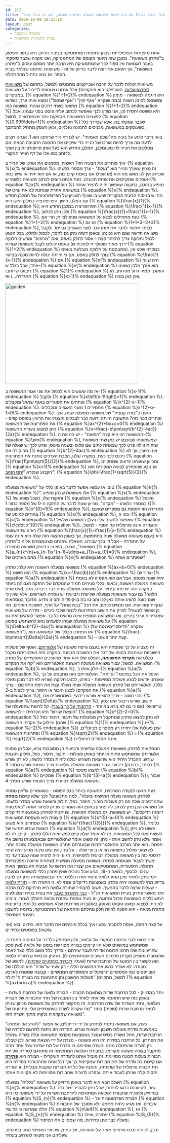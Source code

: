 ```yaml
---
id: 212
title: "למה (בגדול, מאוד בגדול) לא ניתן לפתור משוואות ממעלה חמישית ומעלה, ומה זה בכלל אומר?"
date: 2009-10-09 10:21:16
layout: post
categories: 
  - אלגברה מופשטת
  - בעיות מתמטיות מפורסמות
---
```

אחת מהצורות הפופולריות שבהן נתפסת המתמטיקה בציבור הרחב היא בתור העיסוק ב"פתרון משוואות". כמובן שזה תיאור מקומם של המתמטיקה, ואני מקווה שכבר סיפקתי בעבר דוגמאות אין ספור לכך שהמתמטיקה היא הרבה יותר מסתם עיסוק ב"פתרון משוואות", אך הפעם אני רוצה לדבר בדיוק על זה - משוואות. מהסוג שנלמד בבית הספר. אז בואו נתחיל מההתחלה.

משוואות יכולות לדבר על הרבה אובייקטים מתמטים (למשל, בתחום של <a href="http://he.wikipedia.org/wiki/%D7%9E%D7%A9%D7%95%D7%95%D7%90%D7%94_%D7%93%D7%99%D7%A4%D7%A8%D7%A0%D7%A6%D7%99%D7%90%D7%9C%D7%99%D7%AA">משווואות דיפרנציאליות</a>, האובייקט הוא פונקציות) אבל אנחנו נצטמצם לדיבור על משוואות במספרים. {% equation %}1+1=2{% endequation %} היא דוגמה למשוואה - מימין ומשמאל לסימן השווה (במה שנקרא "אגף ימין" ו"אגף שמאל") נמצא אותו ערך, כשהוא מתואר בשתי דרכים שונות. משוואה כמו {% equation %}1+1=2{% endequation %} היא פשוטה יחסית (כן, אני מודע לכך שאפשר לכתוב עליה פוסט בפני עצמו), אבל לפעמים המשוואות מספקות יותר אינפורמציה, למשל {% equation %}0.999\dots=1{% endequation %} ש<a href="http://www.gadial.net/?p=133">כבר עסקתי בה</a>. אלא שבדרך כלל כשעוסקים במשוואות, מכניסים לתמונה נעלמים, וכאן העסק מתחיל להסתבך.

בואו נדבר לרגע על בעיה מה"עולם האמיתי". יש לנו דף נייר שרוחבו הוא 1. אנחנו רוצים לדעת מה צריך להיות אורכו של הנייר כדי שיקיים את התכונה החביבה הבאה: אם מחלקים את הנייר לריבוע ומלבן, המלבן החדש הוא בעל אותן פרופורציות בין אורך לרוחב כמו אלו של דף הנייר המקורי.

איך פותרים את הבעיה הזו? ראשית, מסמנים את אורכו של הנייר ב-{% equation %}x{% endequation %}. זה מציין שאורך הנייר הוא "נעלם" - ערך מספרי כלשהו שכרגע אין לנו מושג מה הוא (או אפילו אם באמת קיים כזה, או אם הוא יחיד או שיש כמה אורכים שמקיימים את אותה תכונה). כעת אנחנו רוצים לכתוב משוואה כלשהי ש-{% equation %}x{% endequation %} מופיע בתוכה, בתקווה שאפשר יהיה להמיר אותה במשוואה אחרת שנותנת לנו את ערכו של {% equation %}x{% endequation %}. מה יש בניסוח הבעיה המקורית שיש בו שווין? השוויון של הפרופורציות של המלבן החדש עם המלבן הישן. הפרופורציה במלבן הישן היא {% equation %}\frac{x}{1}{% endequation %}; הפרופורציה במלבן החדש היא {% equation %}\frac{1}{x-1}{% endequation %}, ולכן ניתן לכתוב {% equation %}\frac{x}{1}=\frac{1}{x-1}{% endequation %}. כעת מתחילים לבצע על המשוואה מניפולציות; הרי אם {% equation %}1+1=2{% endequation %} אז גם {% equation %}1+1+3=2+3{% endequation %}, כלומר אפשר לחבר את אותו ערך לשני האגפים גם יחד ולקבל משוואה חדשה שגם היא נכונה; ובאופן דומה ניתן גם לחסר, לכפול ולחלק. בכל הנוגע לכפל וחלוקה צריך להיזהר קצת - אסור לחלק באפס, ואם "מרמים" ומרשים חלוקה באפס יכולים לקבל משוואות שגויות (דרך מאוד פופולרית להוכיח ש-{% equation %}1=2{% endequation %} מתבססת על חלוקה מובלעת באפס). במקרה שלנו אין צורך לחלק באפס, אם כי הייתה יכולה להיות סכנה בביטוי {% equation %}\frac{1}{x-1}{% endequation %} אם {% equation %}x{% endequation %} היה שווה אחד; אבל בגלל ש-{% equation %}x{% endequation %} הוא אורך מלבן (שאינו ריבוע) שרוחבו {% equation %}1{% endequation %} והאורך תמיד גדול מהרוחב (זו ההגדרה...) אז {% equation %}x&gt;1{% endequation %} ואין כאן בעיה.

<a href="{{site.baseurl}}{{site.post_images}}/2009/10/golden.png"><img src="{{site.baseurl}}{{site.post_images}}/2009/10/golden.png" alt="golden" width="420" height="318" class="aligncenter size-full wp-image-3251" /></a>

אז מה שעושים הוא לכפול את שני אגפי המשוואה ב-{% equation %}x-1{% endequation %} ולקבל {% equation %}x\left(x-1\right)=1{% endequation %}. פותחים את הסוגריים באגף שמאל ומקבלים {% equation %}x^{2}-x=1{% endequation %}. מחסירים 1 משני האגפים ומקבלים {% equation %}x^{2}-x-1=0{% endequation %}. הגענו ל"צורה קנונית" של משוואה ממעלה שניה. איך פותרים דבר כזה? התשובה הייתה ידועה כבר לבבלים והצגתי את הרעיון בפוסט קודם - את הפתרונות של המשוואה {% equation %}ax^{2}+bx+c=0{% endequation %} ניתן למצוא בעזרת המשוואה {% equation %}x=\frac{-b\pm\sqrt{b^{2}-4ac}}{2a}{% endequation %}. המשוואה הזו היא קצת "רמאות" - יש בה את ה-{% equation %}\pm{% endequation %}, שמשמעותו שבעצם יש כאן שתי משוואות שזהות זו לזו פרט לכך שבאחת כתוב שם פלוס ובשניה מינוס; ופרט לכך יש שאלה של מה קורה אם {% equation %}b^{2}-4ac{% endequation %} אינו חיובי, אך לא ניכנס לכך כעת. במקרה שלנו, הצבת הערכים נותנת את הפתרונות {% equation %}\frac{1\pm\sqrt{5}}{2}{% endequation %}, ומכיוון שאנחנו יודעים שמתקיים {% equation %}x&gt;1{% endequation %} אז נובע שהפתרון לבעיה המקורית הוא הקבוע שנקרא "<a href="http://he.wikipedia.org/wiki/%D7%99%D7%97%D7%A1_%D7%94%D7%96%D7%94%D7%91">יחס הזהב</a>": {% equation %}\phi=\frac{1+\sqrt{5}}{2}{% endequation %}.

טוב, אז עכשיו אפשר לדבר באופן כללי על "משוואות ממעלה {% equation %}n{% endequation %}". אלו משוואות שבהן מופיע {% equation %}x{% endequation %} וחזקות שלו, כשכל מופע של {% equation %}x{% endequation %} מוכפל במספר כלשהו - "מקדם". מכיוון שנוח לדבר על החזקה ה-0 של מספר בתור 1 ({% equation %}x^{0}=1{% endequation %}), ההגדרה הזו תופסת גם מספרים שאינם צמודים למופע של {% equation %}x{% endequation %}, כמו ה-{% equation %}c{% endequation %} במשוואה שלעיל (שאפשר לחשוב עליו כעל {% equation %}c\cdot x^{0}{% endequation %}). ההגדרה אינה פורמלית עד הסוף - למשל, ראינו שהמשוואה {% equation %}\frac{x}{1}=\frac{1}{x-1}{% endequation %} היא בעצם משוואה ממעלה שניה בתחפושת, אך באופן ההצגה הזה שלה היא אינה עונה על ההגדרה - אבל די בכך עבורנו. השאלה שאנחנו מצטמצמים אליה ב"פתרון משוואות", אם כן, היא זו: בהינתן משוואה מהצורה {% equation %}a_{n}x^{n}+a_{n-1}x^{n-1}+\dots+a_{1}x+a_{0}=0{% endequation %}, מהם הערכים של {% equation %}x{% endequation %} שפותרים אותה?

משוואה ממעלה ראשונה היא קלה: פתרון {% equation %}ax+b=0{% endequation %} הוא פשוט {% equation %}x=-\frac{b}{a}{% endequation %} (צריך ש-{% equation %}a{% endequation %} יהיה שונה מאפס, אבל אם הוא אפס זו לא באמת משוואה ממעלה ראשונה; ובאופן כללי מניחים תמיד שהמקדם של החזקה הגבוהה ביותר אינו אפס). במקרה הזה יש פתרון יחיד. על משוואה ממעלה שניה כבר דיברנו. ומה הלאה? גם עבור משוואות ממעלה שלישית ורביעית יש נוסחה לשורשים, אלא שאין לי שום כוונה להציג אותה כאן לכו והביטו בה בויקיפדיה ותבינו מדוע. מדובר בנוסחאות ענקיות ומזוויעות. אם מנסים לכתוב את הכל "בבת אחת" על הדף, חושכות העיניים. מה כן אפשר לעשות? לפרק את חישוב הפתרונות לכמה שלבי ביניים - סדרה של משוואות שמגדירות ערכי ביניים, ואז המשוואה הסופית אינה נוראית כל כך. אפשר להדגים זאת גם על משוואות ממעלה שניה: לפעמים נהוג להשתמש בסימון {% equation %}\Delta=b^{2}-4ac{% endequation %} (שנקרא "הדיסקרימיננטה של המשוואה"), ואז הפתרון הכללי של המשוואה הוא {% equation %}\frac{-b\pm\sqrt{\Delta}}{2a}{% endequation %} - קצת יותר פשוט.

זה מצביע על כך שנוסחה היא בעצם גרסה פשוטה של <a href="http://he.wikipedia.org/wiki/%D7%90%D7%9C%D7%92%D7%95%D7%A8%D7%99%D7%AA%D7%9D">אלגוריתם</a>. אוסף של פעולות חישוביות שנותנות בסופו של דבר את התשובה הנכונה. במקרה הזה האלגוריתם מקבל כקלט את <strong>מקדמי המשוואה</strong>, והפלט שלו הוא אחד מהערכים האפשריים של פתרון המשוואה. למשל, עבור משוואה ממעלה ראשונה האלגוריתם הוא "קח את המקדם {% equation %}b{% endequation %}, חלק אותו ב-{% equation %}a{% endequation %}, הכפל את הכל במינוס 1 וסיימת". האלגוריתם הזה מתבסס על כך שאנחנו יודעים לבצע פעולות מסויימות - בפרט, לבצע חלוקה (שהיא לא דבר מובן מאליו כלל). האלגוריתם של פתרון משוואה ממעלה שניה מעלה קצת את רמת התחכום - צריך לבצע חיבור או חיסור, צריך לכפול ב-2 (את המקדם {% equation %}a{% endequation %}), והכי חשוב - צריך להוציא שורש ריבועי, כשמחשבים את {% equation %}\sqrt{\Delta}{% endequation %}. חישוב שורש ריבועי אינו עסק טריוויאלי (אם כי גם לא נורא במיוחד - <a href="http://www.gadial.net/?p=86">הרחבתי על כך בעבר</a>). קל לראות שהפעולה של "הוצאת שורש" היא הכרחית - למשוואה {% equation %}x^{2}-2=0{% endequation %} לא ניתן למצוא פתרון שמתקבל רק מפעולות של חיבור, חיסור כפל וחילוק על מקדמי המשוואה (שהם {% equation %}1{% endequation %} ו-{% equation %}-2{% endequation %}) שכן פעולות אלו יחזירו רק מספרים רציונליים, ופתרונות המשוואה ({% equation %}\sqrt{2}{% endequation %} ו-{% equation %}-\sqrt{2}{% endequation %}) אינם מספרים רציונליים.

הנוסחאות לפתרון משוואות ממעלה שלישית ורביעית הן מסובכות נורא, אבל הן מתוות אלגוריתם שמשתמש פחות או יותר באותן פעולות - חיבור, חיסור, כפל, חילוק והוצאת שורש. ההבדל היחיד הוא שהוצאת השורש יכולה להיות מסדר כלשהו, לא רק שורש ריבועי. עבור משוואה ממעלה שלישית צריך הוצאת שורש מסדר 3 (כלומר, בהינתן {% equation %}a{% endequation %} למצוא מספר {% equation %}b{% endequation %} שמקיים {% equation %}b^{3}=a{% endequation %}), ועבור משוואה ממעלה רביעית צריך הוצאת שורש מסדר 4.

כעת הגענו לנקודה המרכזית, החשובה ביותר בכל הפוסט - כשאומרים ש"אין נוסחה לפתרון משוואה מעלה חמישית ומעלה", למה מתכוונים? לכך שלא קיימת <strong>נוסחה</strong> שהמרכיבים שלה הם רק פעולות חיבור, חיסור, כפל, חילוק והוצאת שורש מסדר כלשהו. על משוואה שכן ניתן לכתוב לה פתרון באופן הזה אומרים שניתן לפתור אותה "באמצעות רדיקלים". יש משוואות, גם ממעלה חמישית, שניתנות לפתרון באמצעות רדיקלים (דומה קיצונית היא משפחת המשוואות {% equation %}x^{5}-a=0{% endequation %} שפתרונן הוא פשוט {% equation %}a^{\frac{1}{5}}{% endequation %}, כלומר הוצאת שורש חמישי של {% equation %}a{% endequation %}); פשוט לא ניתן לעשות זאת לכל המשוואות. זה לא אומר שלא קיים למשוואות הללו פתרון - קיים. זה לא אומר שלא ניתן לחשב אותו - ניתן. זה פשוט אומר שהאלגוריתם שבאמצעותו נחשב את הפתרון הוא יותר מורכב מהאלגוריתמים שבעזרתם פתרנו משוואות ממעלה נמוכה יותר. לא שאני מזלזל בתוצאה הזו או ביופי שלה - על פניו, אין שום סיבה מדוע יהיה שינוי דרסטי כזה בין משוואה ממעלה רביעית לחמישית; הגיוני היה להניח שמה שעבד עד כה ימשיך לעבוד ושנוסחה לפתרון משוואה ממעלה חמישית (שתהיה ארוכה ומפלצתית) תתגלה. היסטורית, המתמטיקאים אכן שברו את הראש על הבעיה הזו במשך מאות שנים; לבסוף, במאה ה-19, הגיע אבל והוכיח שאין פתרון כללי למשוואה ממעלה חמישית; ולאחר מכן הגיע גלואה וניסח תורה כללית יותר שבאמצעותה ניתן גם להבין בדיוק מתי למשוואה יהיה פתרון באמצעות רדיקלים ומתי לא. זו התורה הזו - <a href="http://he.wikipedia.org/wiki/%D7%AA%D7%95%D7%A8%D7%AA_%D7%92%D7%9C%D7%95%D7%90%D7%94">תורת גלואה</a> - שעליה ארצה לדבר בהמשך. חשוב להבהיר שתורת גלואה היא מרחיקת לכת הרבה יותר מאשר פתרון בעיית המשוואות הנ"ל - <a href="http://www.gadial.net/?p=184">כבר תיארתי בעבר</a> את בעית בניית המצולעים המשוכללים באמצעות סרגל ומחוגה, וזו בעיה נוספת שתורת גלואה חיסלה לגמרי. בימינו לא ניתן למצוא כמעט טקסט העוסק באלגברה מודרנית שלא משתמש כל הזמן ברעיונות מתורת גלואה - היא הפכה להיות חלק מהלחם והחמאה של המתמטיקה, בדומה לחשבון האינפיניטסימלי.

על קצה המזלג, אנסה להסביר עכשיו איך בכלל מוכיחים את הדבר הזה. פירוט יבוא (אני מקווה) בפוסטים עתידיים.

איני בטוח לגבי הניסוח המקורי של גלואה, ולכן אסתפק בלדבר על הניסוח המודרני, שמשתמש במושגים שלא היו קיימים בצורה מפורשת בזמנו של גלואה (ואין ספק שהרעיונות שלו תרמו תרומה אדירה לעבר יצירתם - בדרך כלל מושג כללי נוצר לאחר שהצטברו מספיק מקרים פרטיים חשובים שמתאימים לו). הרעיון הבסיסי שבתורת גלואה הוא לקשור בין המושג של הרחבת שדות (שעליו <a href="http://www.gadial.net/?p=177">דיברתי בפוסטים קודמים</a>), למושג של חבורה. לא אגדיר כרגע את המושגים הללו - רק אעיר ש"שדה" הוא הכללה של אובייקטים כמו המספרים הרציונליים והמספרים הממשיים - קבוצה שסגורה לארבע פעולות החשבון והן מתנהגות בה בצורה ה"רגילה" (למשל, מתקיים {% equation %}a+b=b+a{% endequation %}).

יותר במדוייק - לכל הרחבת שדות מותאמת חבורה - חבורת גלואה של הרחבת השדות - באופן כזה שיש התאמה של אחד לאחד בין המבנה של תתי החבורות של חבורת הגלואה, ותתי השדות של שדה ההרחבה. זה מתקשר לפתרון של משוואות מכיוון שניתן לתאר הרחבת שדות (סופית) בתור "מה שקורה לשדה כשמוסיפים אליו פתרונות של משוואה שמקדמיה נלקחו מתוך השדה הזה".

כעת, אם משוואה ניתנת לפתרון על ידי רדיקלים, אז אפשר "להגיע אל הפתרון" באמצעות סדרת פעולות חשבון והצאות שורש. הסדרה הזו ניתנת לתרגום לסדרה של הרחבת שדות, החל משדה בסיס שנוצר באמצעות מקדמי המשוואה וכלה בשדה שמכיל את הפתרון. כל הרחבה בסדרה הזו היא פשוטה - נוצרת על ידי הוצאת שורש. לכן קיבלנו בין השדה שהתחלנו ממנו והשדה שסיימנו בו סדרה של תת-שדות שכל אחד מהם מתקבל בצורה פשוטה מקודמו. בחבורת הגלואה המתאימה זה מתורגם לסדרה של תת חבורות בעלות תכונה מסויימת. זה מוביל אותנו להגדרה העיקרית - חבורה היא <strong><a href="http://he.wikipedia.org/wiki/%D7%97%D7%91%D7%95%D7%A8%D7%94_%D7%A4%D7%AA%D7%99%D7%A8%D7%94">פתירה</a></strong> אם קיימת בה סדרה של תת חבורות שמקיימת כך וכך (כל אחת מהחבורות בסדרה היא תת חבורה נורמלית של קודמתה, והמנה של כל זוג חבורות עוקבות אבלית). זו הגדרה יחסית קלה שניתן לעבוד איתה, ובפרט להוכיח שחבורות מסויימות לא מקיימות אותה.

השלב הבא הוא לדבר באופן מדוייק על משוואה "כללית" ממעלה {% equation %}n{% endequation %}. שוב, לא אכנס כרגע לניתוח, אבל ניתן להגדיר יצור כזה במדוייק ולהוכיח שחבורת הגלואה המתאימה להרחבת השדות על ידי משוואה כזו היא {% equation %}S_{n}{% endequation %} - חבורת הפרמוטציות על {% equation %}n{% endequation %} איברים. ואז מגיע ניתוח מתמטי לא מסובך של החבורות הללו שמראה כי כל עוד {% equation %}n\le4{% endequation %}, אז {% equation %}S_{n}{% endequation %} פתירה; ואילו {% equation %}S_{5}{% endequation %} ומעלה כבר אינן פתירות, מה שמסיים את הסיפור.

ובכן, זה היה מבט מרפרף מאוד על ההוכחה, אך כמובן שהיופי האמיתי טמון בפרטים, שעליהם אני מקווה להרחיב בעתיד.
